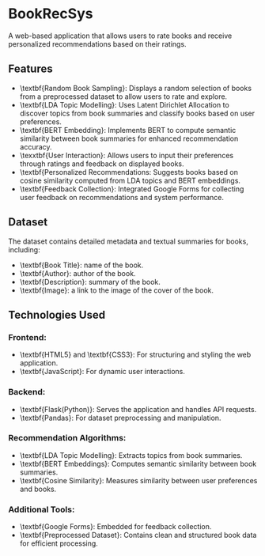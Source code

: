 # BookRecSys
A web-based application that allows users to rate books and receive personalized recommendations based on their ratings.

## Features
* \textbf{Random Book Sampling}: Displays a random selection of books from a preprocessed dataset to allow users to rate and explore.
* \textbf{LDA Topic Modelling}: Uses Latent Dirichlet Allocation to discover topics from book summaries and classify books based on user preferences.
* \textbf{BERT Embedding}: Implements BERT to compute semantic similarity between book summaries for enhanced recommendation accuracy.
* \texxtbf{User Interaction}: Allows users to input their preferences through ratings and feedback on displayed books.
* \textbf{Personalized Recommendations: Suggests books based on cosine similarity computed from LDA topics and BERT embeddings.
* \textbf{Feedback Collection}: Integrated Google Forms for collecting user feedback on recommendations and system performance.

## Dataset
The dataset contains detailed metadata and textual summaries for books, including:
* \textbf{Book Title}: name of the book.
* \textbf{Author}: author of the book.
* \textbf{Description}: summary of the book.
* \textbf{Image}: a link to the image of the cover of the book.

## Technologies Used
### Frontend:
* \textbf{HTML5} and \textbf{CSS3}: For structuring and styling the web application.
* \textbf{JavaScript}: For dynamic user interactions.
### Backend:
* \textbf{Flask(Python)}: Serves the application and handles API requests.
* \textbf{Pandas}: For dataset preprocessing and manipulation.

### Recommendation Algorithms:
* \textbf{LDA Topic Modelling}: Extracts topics from book summaries.
* \textbf{BERT Embeddings}: Computes semantic similarity between book summaries.
* \textbf{Cosine Similarity}: Measures similarity between user preferences and books.

### Additional Tools:
* \textbf{Google Forms}: Embedded for feedback collection.
* \textbf{Preprocessed Dataset}: Contains clean and structured book data for efficient processing.
